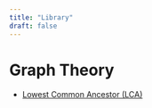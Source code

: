 ```yaml
---
title: "Library"
draft: false
---
```


# Graph Theory
- [Lowest Common Ancestor (LCA)](./graph_theory/lca/lca)
